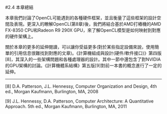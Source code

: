 #2.4 本章總結

本章我們討論了OpenCL可能遇到的各種硬件框架，並且衡量了這些框架的設計空間及表現。更深入的瞭解OpenCL(第8章)後，我們將結合基於AMD打樁機的AMD FX-8350 CPU和Radeon R9 290X GPU，來了解OpenCL模型是如何映射到對應的硬件架構上。

關於本章的更多的延伸閱讀，可以讓你受益更多(對於某些指定設備來說，使用簡單的引用信息很難找到對應的文章)。《計算機組成與設計(硬件/軟件接口)》第四版[8]，其深入的一些架構問題和各種處理器的設計。其中一節中還包含了對NVIDIA的GPU架構的討論。《計算機體系結構》第五版[9]對前一本書的概念進行了一定的延伸。

------

[8] D.A. Patterson, J.L. Hennessy, Computer Organization and Design, 4th ed., Morgan Kaufmann, Burlington, MA, 2008

[9] J.L. Hennessy, D.A. Patterson, Computer Architecture: A Quantitative Approach. 5th ed., Morgan Kaufmann, Burlington, MA, 2011